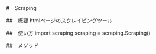 #　Scraping

##　概要
htmlページのスクレイピングツール

##　使い方
import scraping
scraping = scraping.Scraping()

##　メソッド